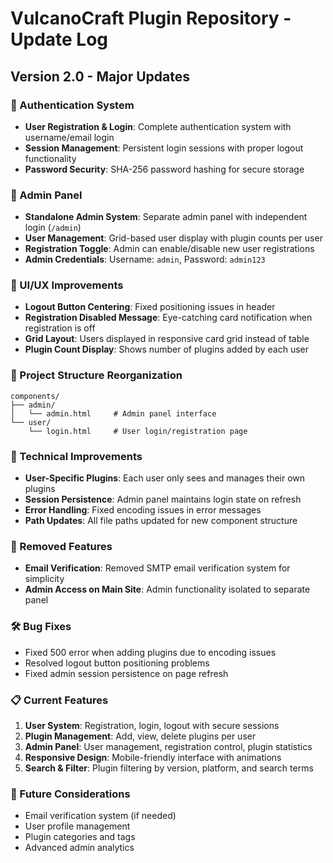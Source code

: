 # VulcanoCraft Plugin Repository - Update Log

## Version 2.0 - Major Updates

### 🔐 Authentication System
- **User Registration & Login**: Complete authentication system with username/email login
- **Session Management**: Persistent login sessions with proper logout functionality
- **Password Security**: SHA-256 password hashing for secure storage

### 👑 Admin Panel
- **Standalone Admin System**: Separate admin panel with independent login (`/admin`)
- **User Management**: Grid-based user display with plugin counts per user
- **Registration Toggle**: Admin can enable/disable new user registrations
- **Admin Credentials**: Username: `admin`, Password: `admin123`

### 🎨 UI/UX Improvements
- **Logout Button Centering**: Fixed positioning issues in header
- **Registration Disabled Message**: Eye-catching card notification when registration is off
- **Grid Layout**: Users displayed in responsive card grid instead of table
- **Plugin Count Display**: Shows number of plugins added by each user

### 📁 Project Structure Reorganization
```
components/
├── admin/
│   └── admin.html     # Admin panel interface
└── user/
    └── login.html     # User login/registration page
```

### 🔧 Technical Improvements
- **User-Specific Plugins**: Each user only sees and manages their own plugins
- **Session Persistence**: Admin panel maintains login state on refresh
- **Error Handling**: Fixed encoding issues in error messages
- **Path Updates**: All file paths updated for new component structure

### 🚫 Removed Features
- **Email Verification**: Removed SMTP email verification system for simplicity
- **Admin Access on Main Site**: Admin functionality isolated to separate panel

### 🛠️ Bug Fixes
- Fixed 500 error when adding plugins due to encoding issues
- Resolved logout button positioning problems
- Fixed admin session persistence on page refresh

### 📋 Current Features
1. **User System**: Registration, login, logout with secure sessions
2. **Plugin Management**: Add, view, delete plugins per user
3. **Admin Panel**: User management, registration control, plugin statistics
4. **Responsive Design**: Mobile-friendly interface with animations
5. **Search & Filter**: Plugin filtering by version, platform, and search terms

### 🔮 Future Considerations
- Email verification system (if needed)
- User profile management
- Plugin categories and tags
- Advanced admin analytics